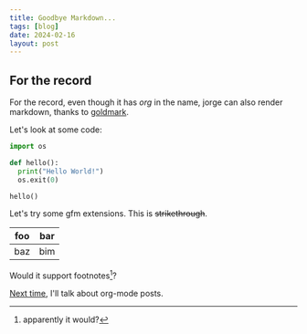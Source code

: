 ```yaml
---
title: Goodbye Markdown...
tags: [blog]
date: 2024-02-16
layout: post
---
```


## For the record

For the record, even though it has *org* in the name, jorge can also render markdown,
thanks to [goldmark](https://github.com/yuin/goldmark/).

Let's look at some code:

``` python
import os

def hello():
  print("Hello World!")
  os.exit(0)

hello()
```

Let's try some gfm extensions. This is ~~strikethrough~~.

| foo | bar |
| --- | --- |
| baz | bim |

Would it support footnotes[^1]?

[Next time](./hello-org), I'll talk about org-mode posts.

[^1]: apparently it would?
